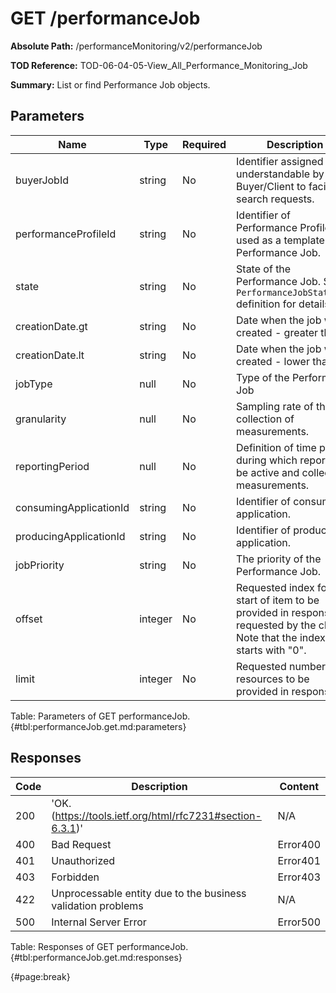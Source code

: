 <!--
    ATTENTION: This file was generated via gradle!
               Do NOT manually edit this file! Any such changes will be overwritten!
-->

# GET /performanceJob

**Absolute Path:** /performanceMonitoring/v2/performanceJob

**TOD Reference:** TOD-06-04-05-View_All_Performance_Monitoring_Job

**Summary:** List or find Performance Job objects.

## Parameters

| Name | Type | Required | Description |
| ------ | ------ | --- | ------------ |
| buyerJobId | string | No | Identifier assigned and understandable by Buyer/Client to  facilitate search requests. |
| performanceProfileId | string | No | Identifier of Performance Profile used as a template for  Performance Job. |
| state | string | No | State of the Performance Job. See `PerformanceJobStateType`  definition for details. |
| creationDate.gt | string | No | Date when the job was created - greater than. |
| creationDate.lt | string | No | Date when the job was created - lower than. |
| jobType | null | No | Type of the Performance Job |
| granularity | null | No | Sampling rate of the collection of measurements. |
| reportingPeriod | null | No | Definition of time period during which report will be active  and collect measurements. |
| consumingApplicationId | string | No | Identifier of consuming application. |
| producingApplicationId | string | No | Identifier of producing application. |
| jobPriority | string | No | The priority of the Performance Job. |
| offset | integer | No | Requested index for start of item to be provided in response requested by the client. Note that the index starts with "0". |
| limit | integer | No | Requested number of resources to be provided in response. |

Table: Parameters of GET performanceJob. {#tbl:performanceJob.get.md:parameters}

## Responses

| Code | Description | Content |
|------|-------------|---------|
| 200 | 'OK. (https://tools.ietf.org/html/rfc7231#section-6.3.1)' | N/A |
| 400 | Bad Request | Error400 |
| 401 | Unauthorized | Error401 |
| 403 | Forbidden | Error403 |
| 422 | Unprocessable entity due to the business validation problems | N/A |
| 500 | Internal Server Error | Error500 |

Table: Responses of GET performanceJob. {#tbl:performanceJob.get.md:responses}

{#page:break}
